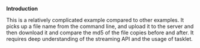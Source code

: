 **Introduction**

This is a relatively complicated example compared to other examples. It picks up a file name from the command line, and upload it to the server and then download it and compare the md5 of the file copies before and after. It requires deep understanding of the streaming API and the usage of tasklet.
